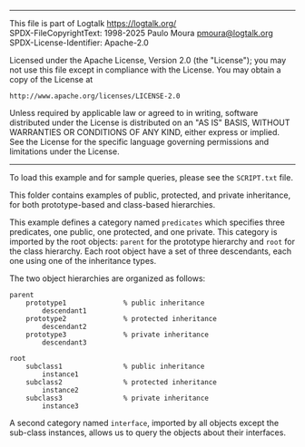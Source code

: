 ________________________________________________________________________

This file is part of Logtalk <https://logtalk.org/>  
SPDX-FileCopyrightText: 1998-2025 Paulo Moura <pmoura@logtalk.org>  
SPDX-License-Identifier: Apache-2.0

Licensed under the Apache License, Version 2.0 (the "License");
you may not use this file except in compliance with the License.
You may obtain a copy of the License at

    http://www.apache.org/licenses/LICENSE-2.0

Unless required by applicable law or agreed to in writing, software
distributed under the License is distributed on an "AS IS" BASIS,
WITHOUT WARRANTIES OR CONDITIONS OF ANY KIND, either express or implied.
See the License for the specific language governing permissions and
limitations under the License.
________________________________________________________________________


To load this example and for sample queries, please see the `SCRIPT.txt` file.

This folder contains examples of public, protected, and private inheritance,
for both prototype-based and class-based hierarchies.

This example defines a category named `predicates` which specifies three 
predicates, one public, one protected, and one private. This category is 
imported by the root objects: `parent` for the prototype hierarchy and 
`root` for the class hierarchy. Each root object have a set of three 
descendants, each one using one of the inheritance types.

The two object hierarchies are organized as follows:

	parent
		prototype1				% public inheritance
			descendant1
		prototype2				% protected inheritance
			descendant2
		prototype3				% private inheritance
			descendant3

	root
		subclass1				% public inheritance
			instance1
		subclass2				% protected inheritance
			instance2
		subclass3				% private inheritance
			instance3

A second category named `interface`, imported by all objects except the 
sub-class instances, allows us to query the objects about their interfaces.

